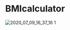 # BMIcalculator 

![2020_07_09_16_37_16 1](https://user-images.githubusercontent.com/32811341/87033114-449c3600-c203-11ea-95ad-c130e7aba387.gif)

